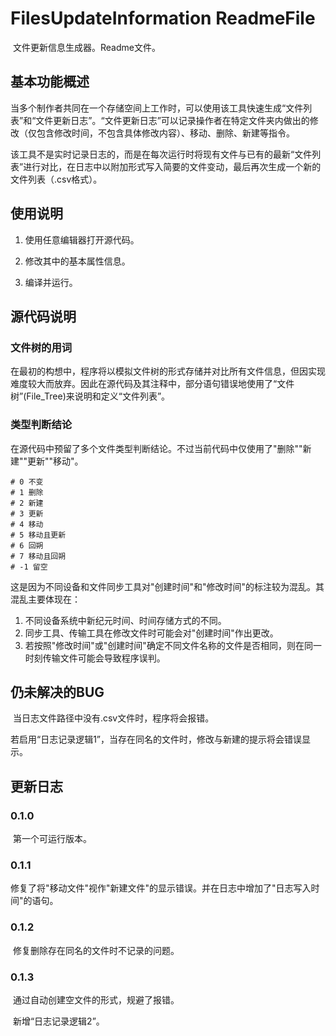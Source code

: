 # FilesUpdateInformation ReadmeFile

​	文件更新信息生成器。Readme文件。

## 基本功能概述

​	当多个制作者共同在一个存储空间上工作时，可以使用该工具快速生成“文件列表”和“文件更新日志”。“文件更新日志”可以记录操作者在特定文件夹内做出的修改（仅包含修改时间，不包含具体修改内容）、移动、删除、新建等指令。

​	该工具不是实时记录日志的，而是在每次运行时将现有文件与已有的最新“文件列表”进行对比，在日志中以附加形式写入简要的文件变动，最后再次生成一个新的文件列表（.csv格式）。

## 使用说明

1. 使用任意编辑器打开源代码。

2. 修改其中的基本属性信息。
3. 编译并运行。

## 源代码说明

### 文件树的用词

​	在最初的构想中，程序将以模拟文件树的形式存储并对比所有文件信息，但因实现难度较大而放弃。因此在源代码及其注释中，部分语句错误地使用了“文件树”(File_Tree)来说明和定义“文件列表”。

### 类型判断结论

​	在源代码中预留了多个文件类型判断结论。不过当前代码中仅使用了"删除""新建""更新""移动"。

```
# 0 不变
# 1 删除
# 2 新建
# 3 更新
# 4 移动
# 5 移动且更新
# 6 回朔
# 7 移动且回朔
# -1 留空
```

​	这是因为不同设备和文件同步工具对"创建时间"和"修改时间"的标注较为混乱。其混乱主要体现在：

1. 不同设备系统中新纪元时间、时间存储方式的不同。
2. 同步工具、传输工具在修改文件时可能会对"创建时间"作出更改。
3. 若按照"修改时间"或"创建时间"确定不同文件名称的文件是否相同，则在同一时刻传输文件可能会导致程序误判。

## 仍未解决的BUG

​	当日志文件路径中没有.csv文件时，程序将会报错。

​	若启用“日志记录逻辑1”，当存在同名的文件时，修改与新建的提示将会错误显示。

## 更新日志

### 0.1.0

​	第一个可运行版本。

### 0.1.1

​	修复了将"移动文件"视作"新建文件"的显示错误。并在日志中增加了"日志写入时间"的语句。

### 0.1.2

​	修复删除存在同名的文件时不记录的问题。

### 0.1.3

​	通过自动创建空文件的形式，规避了报错。

​	新增“日志记录逻辑2”。
